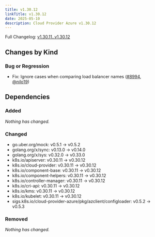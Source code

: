 ```yaml
---
title: v1.30.12
linkTitle: v1.30.12
date: 2025-05-10
description: Cloud Provider Azure v1.30.12
---
```


Full Changelog: [v1.30.11..v1.30.12](https://github.com/kubernetes-sigs/cloud-provider-azure/compare/v1.30.11...v1.30.12)

## Changes by Kind

### Bug or Regression

- Fix: Ignore cases when comparing load balancer names ([#8994](https://github.com/kubernetes-sigs/cloud-provider-azure/pull/8994), [@nilo19](https://github.com/nilo19))

## Dependencies

### Added
_Nothing has changed._

### Changed
- go.uber.org/mock: v0.5.1 → v0.5.2
- golang.org/x/sync: v0.13.0 → v0.14.0
- golang.org/x/sys: v0.32.0 → v0.33.0
- k8s.io/apiserver: v0.30.11 → v0.30.12
- k8s.io/cloud-provider: v0.30.11 → v0.30.12
- k8s.io/component-base: v0.30.11 → v0.30.12
- k8s.io/component-helpers: v0.30.11 → v0.30.12
- k8s.io/controller-manager: v0.30.11 → v0.30.12
- k8s.io/cri-api: v0.30.11 → v0.30.12
- k8s.io/kms: v0.30.11 → v0.30.12
- k8s.io/kubelet: v0.30.11 → v0.30.12
- sigs.k8s.io/cloud-provider-azure/pkg/azclient/configloader: v0.5.2 → v0.5.3

### Removed
_Nothing has changed._

